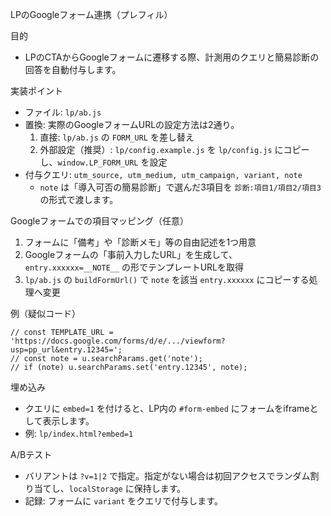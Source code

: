 LPのGoogleフォーム連携（プレフィル）

目的
- LPのCTAからGoogleフォームに遷移する際、計測用のクエリと簡易診断の回答を自動付与します。

実装ポイント
- ファイル: `lp/ab.js`
- 置換: 実際のGoogleフォームURLの設定方法は2通り。
  1) 直接: `lp/ab.js` の `FORM_URL` を差し替え
  2) 外部設定（推奨）: `lp/config.example.js` を `lp/config.js` にコピーし、`window.LP_FORM_URL` を設定
- 付与クエリ: `utm_source, utm_medium, utm_campaign, variant, note`
  - `note` は「導入可否の簡易診断」で選んだ3項目を `診断:項目1/項目2/項目3` の形式で渡します。

Googleフォームでの項目マッピング（任意）
1) フォームに「備考」や「診断メモ」等の自由記述を1つ用意
2) Googleフォームの「事前入力したURL」を生成して、`entry.xxxxxx=__NOTE__` の形でテンプレートURLを取得
3) `lp/ab.js` の `buildFormUrl()` で `note` を該当 `entry.xxxxxx` にコピーする処理へ変更

例（疑似コード）
```
// const TEMPLATE_URL = 'https://docs.google.com/forms/d/e/.../viewform?usp=pp_url&entry.12345=';
// const note = u.searchParams.get('note');
// if (note) u.searchParams.set('entry.12345', note);
```

埋め込み
- クエリに `embed=1` を付けると、LP内の `#form-embed` にフォームをiframeとして表示します。
- 例: `lp/index.html?embed=1`

A/Bテスト
- バリアントは `?v=1|2` で指定。指定がない場合は初回アクセスでランダム割り当てし、`localStorage` に保持します。
- 記録: フォームに `variant` をクエリで付与します。
